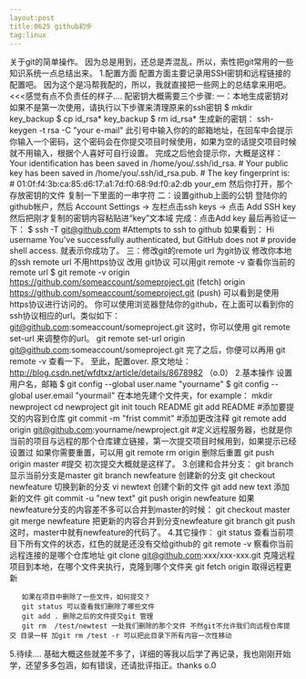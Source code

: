 ```yaml
---
layout:post
title:0625 github初步
tag:linux
---
```

关于git的简单操作。
因为总是用到，还总是弄混乱，所以，索性把git常用的一些知识系统一点总结出来。
1.配置方面
  配置方面主要记录用SSH密钥和远程链接的配置吧。
  因为这个是冯帮我配的，所以，我就直接把一些网上的总结拿来用吧。<<<感觉有点不负责任的样子....
  配密钥大概需要三个步骤:
  一：本地生成密钥对
      如果不是第一次使用，请执行以下步骤来清理原来的ssh密钥
      $ mkdir key_backup
      $ cp id_rsa* key_backup
      $ rm id_rsa*
      生成新的密钥：
      ssh-keygen -t rsa -C "your e-mail"
      此引号中输入你的的邮箱地址，在回车中会提示你输入一个密码，这个密码会在你提交项目时候使用，如果为空的话提交项目时候就不用输入，根据个人喜好可自行设置。
      完成之后他会提示你，大概是这样：
      Your identification has been saved in /home/you/.ssh/id_rsa. 
      # Your public key has been saved in /home/you/.ssh/id_rsa.pub. 
      # The key fingerprint is: # 01:0f:f4:3b:ca:85:d6:17:a1:7d:f0:68:9d:f0:a2:db your_em
      然后你打开，那个存放密钥的文件 复制一下里面的一串字符
  二：设置github上面的公钥
      登陆你的github帐户，然后 Account Settings -> 左栏点击ssh keys -> 点击 Add SSH key 
      然后把刚才复制的密钥内容粘贴进“key”文本域
      完成：点击Add key
      最后再验证一下：
      $ ssh -T git@github.com
      #Attempts to ssh to github
      如果看到：
       Hi username You've successfully authenticated, but GitHub does not # provide shell access.
       就表示你成功了。
  三：修改git的remote url 为git协议
      修改你本地的ssh remote url 不用https协议 改用 git协议
      可以用git remote -v 查看你当前的remote url
      $ git remote -v
      origin https://github.com/someaccount/someproject.git (fetch) 
      origin https://github.com/someaccount/someproject.git (push)
      可以看到是使用https协议进行访问的。
      你可以使用浏览器登陆你的github，在上面可以看到你的ssh协议相应的url。类似如下：
      git@github.com:someaccount/someproject.git
      这时，你可以使用 git remote set-url 来调整你的url。
      git remote set-url origin git@github.com:someaccount/someproject.git
      完了之后，你便可以再用 git remote -v 查看一下。
      至此，配置over.
      原文地址：http://blog.csdn.net/wfdtxz/article/details/8678982 （o.0）
2.基本操作
       设置用户名，邮箱
       $ git config --global user.name "yourname"
       $ git config --global user.email  "yourmail"
       在本地先建个文件夹，for example：
       mkdir newproject
       cd newproject
       git init
       touch README
       git add README #添加要提交的内容到仓库 
       git commit -m "frist commit" #添加更改注释
       git remote add origin git@github.com:yourname/newproject.git #定义远程服务器，也就是你当前的项目与远程的那个仓库建立链接，第一次提交项目时候用到，如果提示已经设置过 如果你需要重置，可以用 git remote rm origin 删除后重置
       git push origin master #提交
       初次提交大概就是这样了。
3.创建和合并分支：
       git branch  显示当前分支是master
       git branch newfeature 创建新的分支
       git checkout newfeature 切换到新的分支
       vi newtext 创建个新的文件
       git add new text 添加新的文件
       git commit -u "new text"
       git push origin newfeature 
       如果newfeature分支的内容差不多可以合并到master的时候：
       git checkout master
       git merge newfeature  把更新的内容合并到分支newfeature
       git branch
       git push
       这时，master中就有newfeature的代码了。
4.其它操作：
       git status  查看当前项目下所有文件的状态，红色的就是还没有交给github的
       git remote -v 察看你当前远程连接的是哪个仓库地址
       git clone git@github.com:xxx/xxx-xxx.git 克隆远程项目到本地，在哪个文件夹执行，克隆到哪个文件夹
       git fetch origin 取得远程更新
       
       如果在项目中删除了一些文件，如何提交？
       git status 可以查看我们删除了哪些文件
       git add . 删除之后的文件提交git 管理
       git rm  /test/newtest 一处我们删除的那个文件 不然git不允许我们向远程仓库提交 目录一样 加git rm /test -r 可以把此目录下所有内容一次性移动
       
5.待续....
基础大概这些就差不多了，详细的等我以后学了再记录，我也刚刚开始学，还望多多包涵，如有错误，还请批评指正。thanks  o.0


